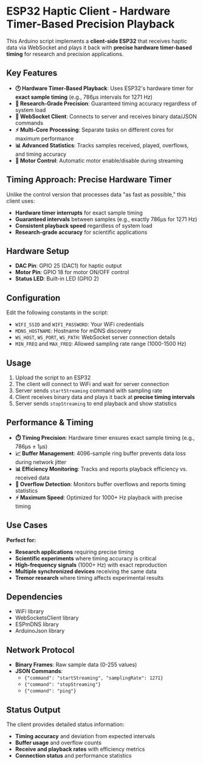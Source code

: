 # ESP32 Haptic Client - Hardware Timer-Based Precision Playback

This Arduino script implements a **client-side ESP32** that receives haptic data via WebSocket and plays it back with **precise hardware timer-based timing** for research and precision applications.

## Key Features

- **🕐 Hardware Timer-Based Playback**: Uses ESP32's hardware timer for **exact sample timing** (e.g., 786μs intervals for 1271 Hz)
- **🎯 Research-Grade Precision**: Guaranteed timing accuracy regardless of system load
- **📡 WebSocket Client**: Connects to server and receives binary data/JSON commands
- **⚡ Multi-Core Processing**: Separate tasks on different cores for maximum performance
- **📊 Advanced Statistics**: Tracks samples received, played, overflows, and timing accuracy
- **🔧 Motor Control**: Automatic motor enable/disable during streaming

## Timing Approach: **Precise Hardware Timer**

Unlike the control version that processes data "as fast as possible," this client uses:
- **Hardware timer interrupts** for exact sample timing
- **Guaranteed intervals** between samples (e.g., exactly 786μs for 1271 Hz)
- **Consistent playback speed** regardless of system load
- **Research-grade accuracy** for scientific applications

## Hardware Setup

- **DAC Pin**: GPIO 25 (DAC1) for haptic output
- **Motor Pin**: GPIO 18 for motor ON/OFF control
- **Status LED**: Built-in LED (GPIO 2)

## Configuration

Edit the following constants in the script:
- `WIFI_SSID` and `WIFI_PASSWORD`: Your WiFi credentials
- `MDNS_HOSTNAME`: Hostname for mDNS discovery
- `WS_HOST`, `WS_PORT`, `WS_PATH`: WebSocket server connection details
- `MIN_FREQ` and `MAX_FREQ`: Allowed sampling rate range (1000-1500 Hz)

## Usage

1. Upload the script to an ESP32
2. The client will connect to WiFi and wait for server connection
3. Server sends `startStreaming` command with sampling rate
4. Client receives binary data and plays it back at **precise timing intervals**
5. Server sends `stopStreaming` to end playback and show statistics

## Performance & Timing

- **⏱️ Timing Precision**: Hardware timer ensures exact sample timing (e.g., 786μs ± 1μs)
- **📈 Buffer Management**: 4096-sample ring buffer prevents data loss during network jitter
- **📊 Efficiency Monitoring**: Tracks and reports playback efficiency vs. received data
- **🚨 Overflow Detection**: Monitors buffer overflows and reports timing statistics
- **⚡ Maximum Speed**: Optimized for 1000+ Hz playback with precise timing

## Use Cases

**Perfect for:**
- **Research applications** requiring precise timing
- **Scientific experiments** where timing accuracy is critical
- **High-frequency signals** (1000+ Hz) with exact reproduction
- **Multiple synchronized devices** receiving the same data
- **Tremor research** where timing affects experimental results

## Dependencies

- WiFi library
- WebSocketsClient library
- ESPmDNS library
- ArduinoJson library

## Network Protocol

- **Binary Frames**: Raw sample data (0-255 values)
- **JSON Commands**: 
  - `{"command": "startStreaming", "samplingRate": 1271}`
  - `{"command": "stopStreaming"}`
  - `{"command": "ping"}`

## Status Output

The client provides detailed status information:
- **Timing accuracy** and deviation from expected intervals
- **Buffer usage** and overflow counts
- **Receive and playback rates** with efficiency metrics
- **Connection status** and performance statistics
